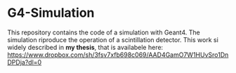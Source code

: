 # G4-Simulation
This repository contains the code of a simulation with Geant4. The simulation riproduce the operation of a scintillation detector. This work si widely described in **my thesis**, that is availabele here: https://www.dropbox.com/sh/3fsv7xfb698c069/AAD4GamO7W1HUvSro1DnDPDja?dl=0
